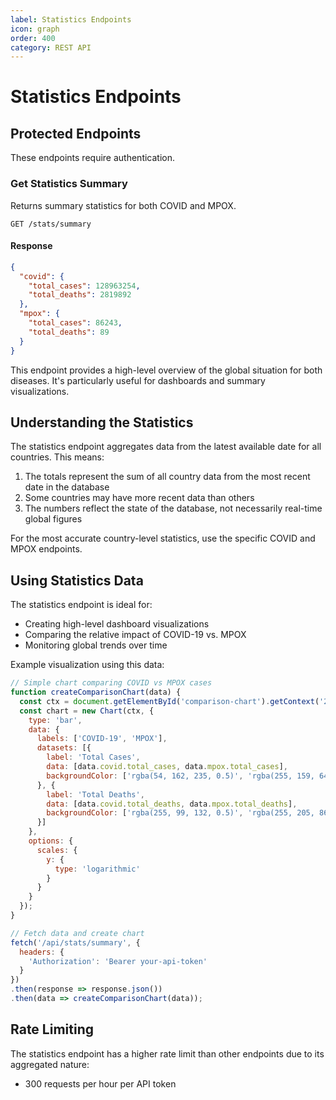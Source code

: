 ```yaml
---
label: Statistics Endpoints
icon: graph
order: 400
category: REST API
---
```


# Statistics Endpoints

## Protected Endpoints

These endpoints require authentication.

### Get Statistics Summary

Returns summary statistics for both COVID and MPOX.

```
GET /stats/summary
```

#### Response

```json
{
  "covid": {
    "total_cases": 128963254,
    "total_deaths": 2819892
  },
  "mpox": {
    "total_cases": 86243,
    "total_deaths": 89
  }
}
```

This endpoint provides a high-level overview of the global situation for both diseases. It's particularly useful for dashboards and summary visualizations.

## Understanding the Statistics

The statistics endpoint aggregates data from the latest available date for all countries. This means:

1. The totals represent the sum of all country data from the most recent date in the database
2. Some countries may have more recent data than others
3. The numbers reflect the state of the database, not necessarily real-time global figures

For the most accurate country-level statistics, use the specific COVID and MPOX endpoints.

## Using Statistics Data

The statistics endpoint is ideal for:

- Creating high-level dashboard visualizations
- Comparing the relative impact of COVID-19 vs. MPOX
- Monitoring global trends over time

Example visualization using this data:

```javascript
// Simple chart comparing COVID vs MPOX cases
function createComparisonChart(data) {
  const ctx = document.getElementById('comparison-chart').getContext('2d');
  const chart = new Chart(ctx, {
    type: 'bar',
    data: {
      labels: ['COVID-19', 'MPOX'],
      datasets: [{
        label: 'Total Cases',
        data: [data.covid.total_cases, data.mpox.total_cases],
        backgroundColor: ['rgba(54, 162, 235, 0.5)', 'rgba(255, 159, 64, 0.5)']
      }, {
        label: 'Total Deaths',
        data: [data.covid.total_deaths, data.mpox.total_deaths],
        backgroundColor: ['rgba(255, 99, 132, 0.5)', 'rgba(255, 205, 86, 0.5)']
      }]
    },
    options: {
      scales: {
        y: {
          type: 'logarithmic'
        }
      }
    }
  });
}

// Fetch data and create chart
fetch('/api/stats/summary', {
  headers: {
    'Authorization': 'Bearer your-api-token'
  }
})
.then(response => response.json())
.then(data => createComparisonChart(data));
```

## Rate Limiting

The statistics endpoint has a higher rate limit than other endpoints due to its aggregated nature:

- 300 requests per hour per API token